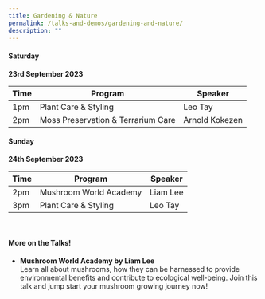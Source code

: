 ```yaml
---
title: Gardening & Nature
permalink: /talks-and-demos/gardening-and-nature/
description: ""
---
```

#### Saturday
**23rd September 2023** <br>

| Time | Program | Speaker |
| -------- | -------- | -------- |
| 1pm | Plant Care &amp; Styling  |  Leo Tay  |
| 2pm | Moss Preservation &amp; Terrarium Care  |  Arnold Kokezen  |


#### Sunday
**24th September 2023** <br>

| Time | Program | Speaker |
| -------- | -------- | -------- |
| 2pm | Mushroom World Academy  |  Liam Lee  |
| 3pm | Plant Care &amp; Styling  |  Leo Tay  |



<br>


#### More on the Talks!

* **Mushroom World Academy by Liam Lee**
<br>Learn all about mushrooms, how they can be harnessed to provide environmental benefits and contribute to ecological well-being. Join this talk and jump start your mushroom growing journey now!


<br>